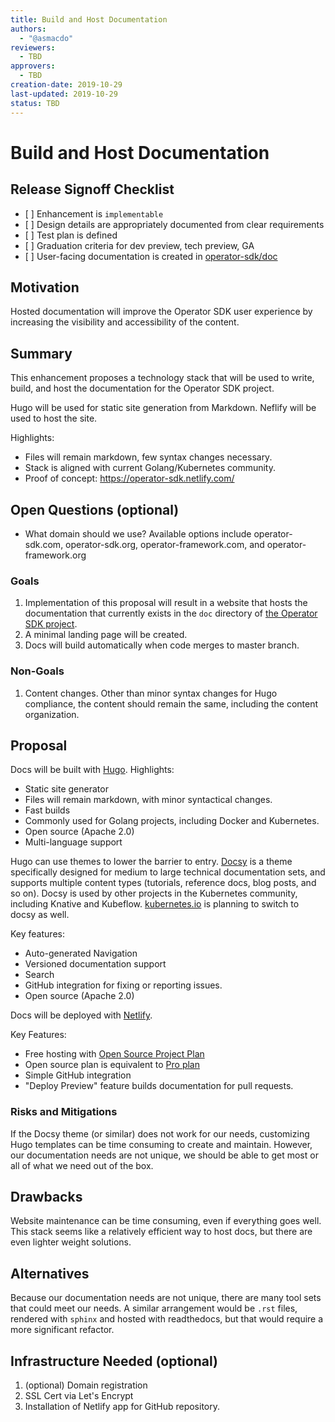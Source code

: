```yaml
---
title: Build and Host Documentation
authors:
  - "@asmacdo"
reviewers:
  - TBD
approvers:
  - TBD
creation-date: 2019-10-29
last-updated: 2019-10-29
status: TBD
---
```


# Build and Host Documentation

## Release Signoff Checklist

- \[ \] Enhancement is `implementable`
- \[ \] Design details are appropriately documented from clear requirements
- \[ \] Test plan is defined
- \[ \] Graduation criteria for dev preview, tech preview, GA
- \[ \] User-facing documentation is created in [operator-sdk/doc][operator-sdk-doc]

## Motivation

Hosted documentation will improve the Operator SDK user experience by
increasing the visibility and accessibility of the content.

## Summary

This enhancement proposes a technology stack that will be used to write,
build, and host the documentation for the Operator SDK project.

Hugo will be used for static site generation from Markdown. Neflify will
be used to host the site.

Highlights:
  - Files will remain markdown, few syntax changes necessary.
  - Stack is aligned with current Golang/Kubernetes community.
  - Proof of concept: https://operator-sdk.netlify.com/

## Open Questions (optional)

- What domain should we use? Available options include operator-sdk.com,
  operator-sdk.org, operator-framework.com, and operator-framework.org

### Goals

1. Implementation of this proposal will result in a website that hosts
   the documentation that currently exists in the `doc` directory of
   [the Operator SDK
   project](https://github.com/operator-framework/operator-sdk/).
1. A minimal landing page will be created.
1. Docs will build automatically when code merges to master branch.

### Non-Goals

1. Content changes. Other than minor syntax changes for Hugo compliance,
   the content should remain the same, including the content
   organization.

## Proposal

Docs will be built with [Hugo](https://gohugo.io/). Highlights:
 - Static site generator
 - Files will remain markdown, with minor syntactical changes.
 - Fast builds
 - Commonly used for Golang projects, including Docker and Kubernetes.
 - Open source (Apache 2.0)
 - Multi-language support

Hugo can use themes to lower the barrier to entry.
[Docsy](https://github.com/google/docsy) is a theme specifically
designed for medium to large technical documentation sets, and supports
multiple content types (tutorials, reference docs, blog posts, and so
on). Docsy is used by other projects in the Kubernetes community,
including Knative and Kubeflow.
[kubernetes.io](https://github.com/kubernetes/website) is planning to
switch to docsy as well.

Key features:
 - Auto-generated Navigation
 - Versioned documentation support
 - Search
 - GitHub integration for fixing or reporting issues.
 - Open source (Apache 2.0)

Docs will be deployed with [Netlify](https://www.netlify.com/).

Key Features:
  - Free hosting with [Open Source Project
      Plan](https://www.netlify.com/legal/open-source-policy/)
  - Open source plan is equivalent to [Pro
      plan](https://www.netlify.com/pricing/#teams)
  - Simple GitHub integration
  - "Deploy Preview" feature builds documentation for pull requests.

### Risks and Mitigations

If the Docsy theme (or similar) does not work for our needs, customizing
Hugo templates can be time consuming to create and maintain. However,
our documentation needs are not unique, we should be able to get most or
all of what we need out of the box.

## Drawbacks

Website maintenance can be time consuming, even if everything goes
well. This stack seems like a relatively efficient way to host docs, but
there are even lighter weight solutions.

## Alternatives

Because our documentation needs are not unique, there are many tool sets
that could meet our needs. A similar arrangement would be `.rst` files,
rendered with `sphinx` and hosted with readthedocs, but that would
require a more significant refactor.

## Infrastructure Needed (optional)

1. (optional) Domain registration
1. SSL Cert via Let's Encrypt
1. Installation of Netlify app for GitHub repository.

[operator-sdk-doc]:  https://sdk.operatorframework.io/
